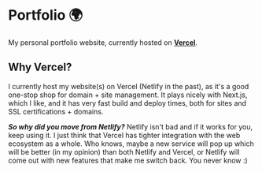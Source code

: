 # Portfolio 🌍

My personal portfolio website, currently hosted on **[Vercel](https://vercel.com)**.

## Why Vercel?
I currently host my website(s) on Vercel (Netlify in the past), as it's a good one-stop shop for domain + site management. It plays nicely with Next.js, which I like, and it has very fast build and deploy times, both for sites and SSL certifications + domains.

***So why did you move from Netlify?***
Netlify isn't bad and if it works for you, keep using it. I just think that Vercel has tighter integration with the web ecosystem as a whole. Who knows, maybe a new service will pop up which will be better (in my opinion) than both Netlify and Vercel, or Netlify will come out with new features that make me switch back. You never know :)
